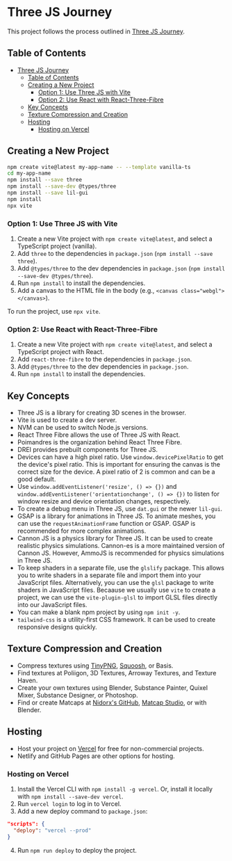# Three JS Journey

This project follows the process outlined in [Three JS Journey](https://threejs-journey.com).

## Table of Contents

- [Three JS Journey](#three-js-journey)
  - [Table of Contents](#table-of-contents)
  - [Creating a New Project](#creating-a-new-project)
    - [Option 1: Use Three JS with Vite](#option-1-use-three-js-with-vite)
    - [Option 2: Use React with React-Three-Fibre](#option-2-use-react-with-react-three-fibre)
  - [Key Concepts](#key-concepts)
  - [Texture Compression and Creation](#texture-compression-and-creation)
  - [Hosting](#hosting)
    - [Hosting on Vercel](#hosting-on-vercel)

## Creating a New Project

```bash
npm create vite@latest my-app-name -- --template vanilla-ts
cd my-app-name
npm install --save three
npm install --save-dev @types/three
npm install --save lil-gui
npm install
npx vite
```

### Option 1: Use Three JS with Vite

1. Create a new Vite project with `npm create vite@latest`, and select a TypeScript project (vanilla).
2. Add `three` to the dependencies in `package.json` (`npm install --save three`).
3. Add `@types/three` to the dev dependencies in `package.json` (`npm install --save-dev @types/three`).
4. Run `npm install` to install the dependencies.
5. Add a canvas to the HTML file in the body (e.g., `<canvas class="webgl"></canvas>`).

To run the project, use `npx vite`.

### Option 2: Use React with React-Three-Fibre

1. Create a new Vite project with `npm create vite@latest`, and select a TypeScript project with React.
2. Add `react-three-fibre` to the dependencies in `package.json`.
3. Add `@types/three` to the dev dependencies in `package.json`.
4. Run `npm install` to install the dependencies.

## Key Concepts

- Three JS is a library for creating 3D scenes in the browser.
- Vite is used to create a dev server.
- NVM can be used to switch Node.js versions.
- React Three Fibre allows the use of Three JS with React.
- Poimandres is the organization behind React Three Fibre.
- DREI provides prebuilt components for Three JS.
- Devices can have a high pixel ratio. Use `window.devicePixelRatio` to get the device's pixel ratio. This is important for ensuring the canvas is the correct size for the device. A pixel ratio of 2 is common and can be a good default.
- Use `window.addEventListener('resize', () => {})` and `window.addEventListener('orientationchange', () => {})` to listen for window resize and device orientation changes, respectively.
- To create a debug menu in Three JS, use `dat.gui` or the newer `lil-gui`.
- GSAP is a library for animations in Three JS. To animate meshes, you can use the `requestAnimationFrame` function or GSAP. GSAP is recommended for more complex animations.
- Cannon JS is a physics library for Three JS. It can be used to create realistic physics simulations. Cannon-es is a more maintained version of Cannon JS. However, AmmoJS is recommended for physics simulations in Three JS.
- To keep shaders in a separate file, use the `glslify` package. This allows you to write shaders in a separate file and import them into your JavaScript files. Alternatively, you can use the `glsl` package to write shaders in JavaScript files. Becaause we usually use `vite` to create a project, we can use the `vite-plugin-glsl` to import GLSL files directly into our JavaScript files.
- You can make a blank npm project by using `npm init -y`.
- `tailwind-css` is a utility-first CSS framework. It can be used to create responsive designs quickly.

## Texture Compression and Creation

- Compress textures using [TinyPNG](https://tinypng.com/), [Squoosh](https://squoosh.app/), or Basis.
- Find textures at Poliigon, 3D Textures, Arroway Textures, and Texture Haven.
- Create your own textures using Blender, Substance Painter, Quixel Mixer, Substance Designer, or Photoshop.
- Find or create Matcaps at [Nidorx's GitHub](https://github.com/nidorx/matcaps), [Matcap Studio](https://kchapelier.com/matcap-studio/), or with Blender.

## Hosting

- Host your project on [Vercel](https://vercel.com/) for free for non-commercial projects.
- Netlify and GitHub Pages are other options for hosting.

### Hosting on Vercel

1. Install the Vercel CLI with `npm install -g vercel`. Or, install it locally with `npm install --save-dev vercel`.
2. Run `vercel login` to log in to Vercel.
3. Add a new deploy command to `package.json`:

```json
"scripts": {
  "deploy": "vercel --prod"
}
```

4. Run `npm run deploy` to deploy the project.
